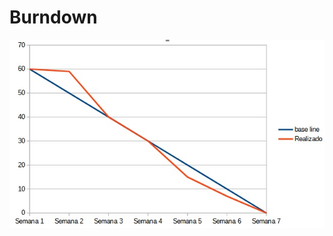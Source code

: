 # Burndown

<div align="center">
    <img src="https://github.com/PIM-TERCEIRO-SEMESTRE/Burndown/blob/main/WhatsApp%20Image%202024-05-14%20at%2021.21.25.jpeg" />
    <div height="2"></div>
</div>
